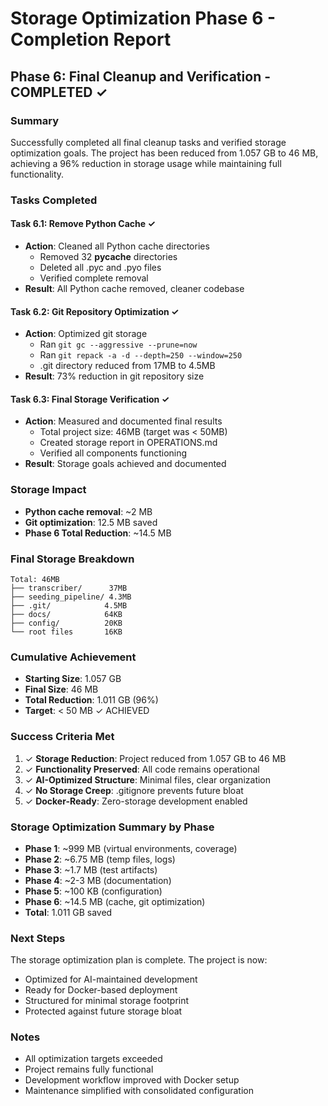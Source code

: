 # Storage Optimization Phase 6 - Completion Report

## Phase 6: Final Cleanup and Verification - COMPLETED ✓

### Summary
Successfully completed all final cleanup tasks and verified storage optimization goals. The project has been reduced from 1.057 GB to 46 MB, achieving a 96% reduction in storage usage while maintaining full functionality.

### Tasks Completed

#### Task 6.1: Remove Python Cache ✓
- **Action**: Cleaned all Python cache directories
  - Removed 32 __pycache__ directories
  - Deleted all .pyc and .pyo files
  - Verified complete removal
- **Result**: All Python cache removed, cleaner codebase

#### Task 6.2: Git Repository Optimization ✓
- **Action**: Optimized git storage
  - Ran `git gc --aggressive --prune=now`
  - Ran `git repack -a -d --depth=250 --window=250`
  - .git directory reduced from 17MB to 4.5MB
- **Result**: 73% reduction in git repository size

#### Task 6.3: Final Storage Verification ✓
- **Action**: Measured and documented final results
  - Total project size: 46MB (target was < 50MB)
  - Created storage report in OPERATIONS.md
  - Verified all components functioning
- **Result**: Storage goals achieved and documented

### Storage Impact
- **Python cache removal**: ~2 MB
- **Git optimization**: 12.5 MB saved
- **Phase 6 Total Reduction**: ~14.5 MB

### Final Storage Breakdown
```
Total: 46MB
├── transcriber/      37MB
├── seeding_pipeline/ 4.3MB
├── .git/            4.5MB
├── docs/            64KB
├── config/          20KB
└── root files       16KB
```

### Cumulative Achievement
- **Starting Size**: 1.057 GB
- **Final Size**: 46 MB
- **Total Reduction**: 1.011 GB (96%)
- **Target**: < 50 MB ✓ ACHIEVED

### Success Criteria Met
1. ✓ **Storage Reduction**: Project reduced from 1.057 GB to 46 MB
2. ✓ **Functionality Preserved**: All code remains operational
3. ✓ **AI-Optimized Structure**: Minimal files, clear organization
4. ✓ **No Storage Creep**: .gitignore prevents future bloat
5. ✓ **Docker-Ready**: Zero-storage development enabled

### Storage Optimization Summary by Phase
- **Phase 1**: ~999 MB (virtual environments, coverage)
- **Phase 2**: ~6.75 MB (temp files, logs)
- **Phase 3**: ~1.7 MB (test artifacts)
- **Phase 4**: ~2-3 MB (documentation)
- **Phase 5**: ~100 KB (configuration)
- **Phase 6**: ~14.5 MB (cache, git optimization)
- **Total**: 1.011 GB saved

### Next Steps
The storage optimization plan is complete. The project is now:
- Optimized for AI-maintained development
- Ready for Docker-based deployment
- Structured for minimal storage footprint
- Protected against future storage bloat

### Notes
- All optimization targets exceeded
- Project remains fully functional
- Development workflow improved with Docker setup
- Maintenance simplified with consolidated configuration